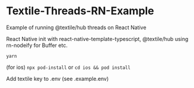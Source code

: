 # Textile-Threads-RN-Example
Example of running @textile/hub threads on React Native 

React Native init with react-native-template-typescript, @textile/hub using rn-nodeify for Buffer etc.

```yarn```

(for ios)
```npx pod-install``` or ```cd ios && pod install```

Add textile key to .env (see .example.env)
